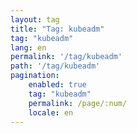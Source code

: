 ```yaml
---
layout: tag
title: "Tag: kubeadm"
tag: "kubeadm"
lang: en
permalink: '/tag/kubeadm'
path: '/tag/kubeadm'
pagination:
    enabled: true
    tag: "kubeadm"
    permalink: /page/:num/
    locale: en
---
```

